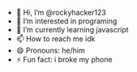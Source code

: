 - 👋 Hi, I’m @rockyhacker123
- 👀 I’m interested in programing
- 🌱 I’m currently learning javascript
- 📫 How to reach me idk
- 😄 Pronouns: he/him
- ⚡ Fun fact: i broke my phone

<!---
rockyhacker123/rockyhacker123 is a ✨ special ✨ repository because its `README.md` (this file) appears on your GitHub profile.
You can click the Preview link to take a look at your changes.
--->
